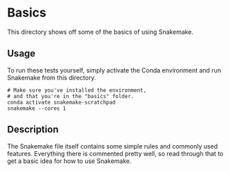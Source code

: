 # Basics
This directory shows off some of the basics of using Snakemake.

## Usage
To run these tests yourself, simply activate the Conda environment and run Snakemake from this directory.

```shell
# Make sure you've installed the environment,
# and that you're in the "basics" folder.
conda activate snakemake-scratchpad
snakemake --cores 1
```

## Description
The Snakemake file itself contains some simple rules and commonly used features.
Everything there is commented pretty well, so read through that to get a basic idea for how to use Snakemake.
